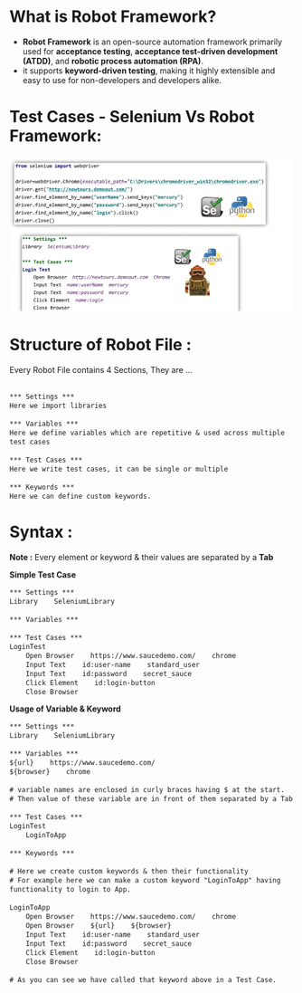 # What is Robot Framework?
* **Robot Framework** is an open-source automation framework primarily used for **acceptance testing**, **acceptance test-driven development (ATDD)**, and **robotic process automation (RPA)**.
* it supports **keyword-driven testing**, making it highly extensible and easy to use for non-developers and developers alike.

# Test Cases - Selenium Vs Robot Framework:
![Test Cases](./images/testcasescomp.png)

# Structure of Robot File :

Every Robot File contains 4 Sections, They are ...

```robot

*** Settings ***
Here we import libraries

*** Variables ***
Here we define variables which are repetitive & used across multiple test cases

*** Test Cases ***
Here we write test cases, it can be single or multiple

*** Keywords ***
Here we can define custom keywords.

```

# Syntax :

**Note :** Every element or keyword & their values are separated by a **Tab**

**Simple Test Case**
```robot
*** Settings ***
Library    SeleniumLibrary 

*** Variables ***

*** Test Cases ***
LoginTest
    Open Browser    https://www.saucedemo.com/    chrome
    Input Text    id:user-name    standard_user
    Input Text    id:password    secret_sauce
    Click Element    id:login-button
    Close Browser
```

**Usage of Variable & Keyword**

```robot
*** Settings ***
Library    SeleniumLibrary 

*** Variables ***
${url}    https://www.saucedemo.com/
${browser}    chrome

# variable names are enclosed in curly braces having $ at the start.
# Then value of these variable are in front of them separated by a Tab

*** Test Cases ***
LoginTest
    LoginToApp

*** Keywords ***

# Here we create custom keywords & then their functionality
# For example here we can make a custom keyword "LoginToApp" having functionality to login to App.

LoginToApp
    Open Browser    https://www.saucedemo.com/    chrome
    Open Browser    ${url}    ${browser}
    Input Text    id:user-name    standard_user
    Input Text    id:password    secret_sauce
    Click Element    id:login-button
    Close Browser

# As you can see we have called that keyword above in a Test Case.
```

